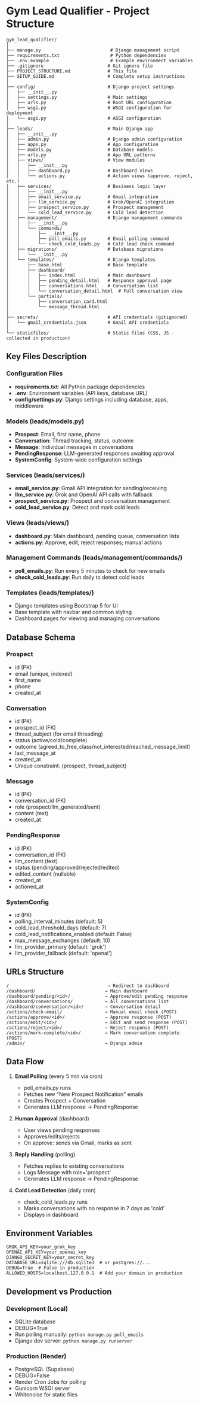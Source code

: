 # Gym Lead Qualifier - Project Structure

```
gym_lead_qualifier/
│
├── manage.py                          # Django management script
├── requirements.txt                   # Python dependencies
├── .env.example                       # Example environment variables
├── .gitignore                        # Git ignore file
├── PROJECT_STRUCTURE.md              # This file
├── SETUP_GUIDE.md                    # Complete setup instructions
│
├── config/                           # Django project settings
│   ├── __init__.py
│   ├── settings.py                   # Main settings
│   ├── urls.py                       # Root URL configuration
│   ├── wsgi.py                       # WSGI configuration for deployment
│   └── asgi.py                       # ASGI configuration
│
├── leads/                            # Main Django app
│   ├── __init__.py
│   ├── admin.py                      # Django admin configuration
│   ├── apps.py                       # App configuration
│   ├── models.py                     # Database models
│   ├── urls.py                       # App URL patterns
│   ├── views/                        # View modules
│   │   ├── __init__.py
│   │   ├── dashboard.py              # Dashboard views
│   │   └── actions.py                # Action views (approve, reject, etc.)
│   ├── services/                     # Business logic layer
│   │   ├── __init__.py
│   │   ├── email_service.py          # Gmail integration
│   │   ├── llm_service.py            # Grok/OpenAI integration
│   │   ├── prospect_service.py       # Prospect management
│   │   └── cold_lead_service.py      # Cold lead detection
│   ├── management/                   # Django management commands
│   │   ├── __init__.py
│   │   └── commands/
│   │       ├── __init__.py
│   │       ├── poll_emails.py        # Email polling command
│   │       └── check_cold_leads.py   # Cold lead check command
│   ├── migrations/                   # Database migrations
│   │   └── __init__.py
│   └── templates/                    # Django templates
│       ├── base.html                 # Base template
│       ├── dashboard/
│       │   ├── index.html            # Main dashboard
│       │   ├── pending_detail.html   # Response approval page
│       │   ├── conversations.html    # Conversation list
│       │   └── conversation_detail.html  # Full conversation view
│       └── partials/
│           ├── conversation_card.html
│           └── message_thread.html
│
├── secrets/                          # API credentials (gitignored)
│   └── gmail_credentials.json        # Gmail API credentials
│
└── staticfiles/                      # Static files (CSS, JS - collected in production)
```

## Key Files Description

### Configuration Files
- **requirements.txt**: All Python package dependencies
- **.env**: Environment variables (API keys, database URL)
- **config/settings.py**: Django settings including database, apps, middleware

### Models (leads/models.py)
- **Prospect**: Email, first name, phone
- **Conversation**: Thread tracking, status, outcome
- **Message**: Individual messages in conversations
- **PendingResponse**: LLM-generated responses awaiting approval
- **SystemConfig**: System-wide configuration settings

### Services (leads/services/)
- **email_service.py**: Gmail API integration for sending/receiving
- **llm_service.py**: Grok and OpenAI API calls with fallback
- **prospect_service.py**: Prospect and conversation management
- **cold_lead_service.py**: Detect and mark cold leads

### Views (leads/views/)
- **dashboard.py**: Main dashboard, pending queue, conversation lists
- **actions.py**: Approve, edit, reject responses; manual actions

### Management Commands (leads/management/commands/)
- **poll_emails.py**: Run every 5 minutes to check for new emails
- **check_cold_leads.py**: Run daily to detect cold leads

### Templates (leads/templates/)
- Django templates using Bootstrap 5 for UI
- Base template with navbar and common styling
- Dashboard pages for viewing and managing conversations

## Database Schema

### Prospect
- id (PK)
- email (unique, indexed)
- first_name
- phone
- created_at

### Conversation
- id (PK)
- prospect_id (FK)
- thread_subject (for email threading)
- status (active/cold/complete)
- outcome (agreed_to_free_class/not_interested/reached_message_limit)
- last_message_at
- created_at
- Unique constraint: (prospect, thread_subject)

### Message
- id (PK)
- conversation_id (FK)
- role (prospect/llm_generated/sent)
- content (text)
- created_at

### PendingResponse
- id (PK)
- conversation_id (FK)
- llm_content (text)
- status (pending/approved/rejected/edited)
- edited_content (nullable)
- created_at
- actioned_at

### SystemConfig
- id (PK)
- polling_interval_minutes (default: 5)
- cold_lead_threshold_days (default: 7)
- cold_lead_notifications_enabled (default: False)
- max_message_exchanges (default: 10)
- llm_provider_primary (default: 'grok')
- llm_provider_fallback (default: 'openai')

## URLs Structure

```
/                                     → Redirect to dashboard
/dashboard/                          → Main dashboard
/dashboard/pending/<id>/             → Approve/edit pending response
/dashboard/conversations/            → All conversations list
/dashboard/conversation/<id>/        → Conversation detail
/actions/check-email/                → Manual email check (POST)
/actions/approve/<id>/               → Approve response (POST)
/actions/edit/<id>/                  → Edit and send response (POST)
/actions/reject/<id>/                → Reject response (POST)
/actions/mark-complete/<id>/         → Mark conversation complete (POST)
/admin/                              → Django admin
```

## Data Flow

1. **Email Polling** (every 5 min via cron)
   - poll_emails.py runs
   - Fetches new "New Prospect Notification" emails
   - Creates Prospect + Conversation
   - Generates LLM response → PendingResponse

2. **Human Approval** (dashboard)
   - User views pending responses
   - Approves/edits/rejects
   - On approve: sends via Gmail, marks as sent

3. **Reply Handling** (polling)
   - Fetches replies to existing conversations
   - Logs Message with role='prospect'
   - Generates LLM response → PendingResponse

4. **Cold Lead Detection** (daily cron)
   - check_cold_leads.py runs
   - Marks conversations with no response in 7 days as 'cold'
   - Displays in dashboard

## Environment Variables

```
GROK_API_KEY=your_grok_key
OPENAI_API_KEY=your_openai_key
DJANGO_SECRET_KEY=your_secret_key
DATABASE_URL=sqlite:///db.sqlite3  # or postgres://...
DEBUG=True  # False in production
ALLOWED_HOSTS=localhost,127.0.0.1  # Add your domain in production
```

## Development vs Production

### Development (Local)
- SQLite database
- DEBUG=True
- Run polling manually: `python manage.py poll_emails`
- Django dev server: `python manage.py runserver`

### Production (Render)
- PostgreSQL (Supabase)
- DEBUG=False
- Render Cron Jobs for polling
- Gunicorn WSGI server
- Whitenoise for static files
